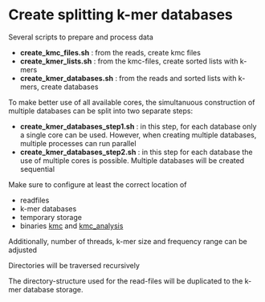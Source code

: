 # Create splitting k-mer databases

Several scripts to prepare and process data

* **create_kmc_files.sh** : from the reads, create kmc files
* **create_kmer_lists.sh** : from the kmc-files, create sorted lists with k-mers
* **create_kmer_databases.sh** : from the reads and sorted lists with k-mers, create databases

To make better use of all available cores, the simultanuous construction of multiple databases can be split 
into two separate steps:

* **create_kmer_databases_step1.sh** : in this step, for each database only a single core can be used. However, when creating multiple databases, multiple processes can run parallel
* **create_kmer_databases_step2.sh** : in this step for each database the use of multiple cores is possible. Multiple databases will be created sequential

Make sure to configure at least the correct location of 
* readfiles
* k-mer databases
* temporary storage
* binaries [kmc](https://github.com/refresh-bio/KMC) and [kmc_analysis](https://github.com/haplotyping/kmc_analysis)

Additionally, number of threads, k-mer size and frequency range can be adjusted

Directories will be traversed recursively

The directory-structure used for the read-files will be duplicated to the k-mer database storage.
